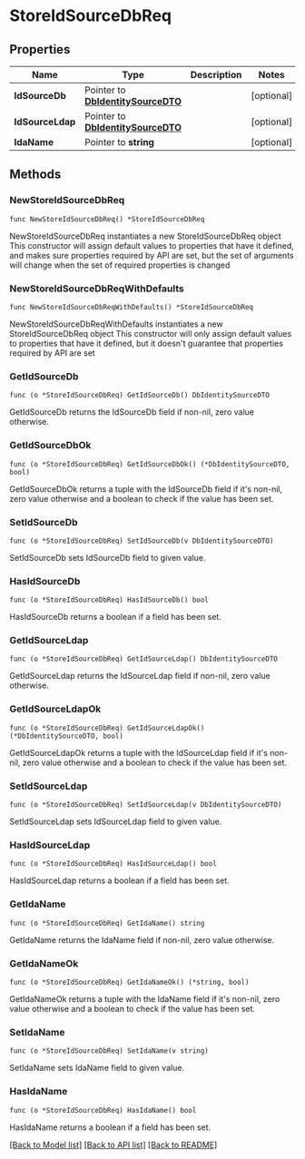 # StoreIdSourceDbReq

## Properties

Name | Type | Description | Notes
------------ | ------------- | ------------- | -------------
**IdSourceDb** | Pointer to [**DbIdentitySourceDTO**](DbIdentitySourceDTO.md) |  | [optional] 
**IdSourceLdap** | Pointer to [**DbIdentitySourceDTO**](DbIdentitySourceDTO.md) |  | [optional] 
**IdaName** | Pointer to **string** |  | [optional] 

## Methods

### NewStoreIdSourceDbReq

`func NewStoreIdSourceDbReq() *StoreIdSourceDbReq`

NewStoreIdSourceDbReq instantiates a new StoreIdSourceDbReq object
This constructor will assign default values to properties that have it defined,
and makes sure properties required by API are set, but the set of arguments
will change when the set of required properties is changed

### NewStoreIdSourceDbReqWithDefaults

`func NewStoreIdSourceDbReqWithDefaults() *StoreIdSourceDbReq`

NewStoreIdSourceDbReqWithDefaults instantiates a new StoreIdSourceDbReq object
This constructor will only assign default values to properties that have it defined,
but it doesn't guarantee that properties required by API are set

### GetIdSourceDb

`func (o *StoreIdSourceDbReq) GetIdSourceDb() DbIdentitySourceDTO`

GetIdSourceDb returns the IdSourceDb field if non-nil, zero value otherwise.

### GetIdSourceDbOk

`func (o *StoreIdSourceDbReq) GetIdSourceDbOk() (*DbIdentitySourceDTO, bool)`

GetIdSourceDbOk returns a tuple with the IdSourceDb field if it's non-nil, zero value otherwise
and a boolean to check if the value has been set.

### SetIdSourceDb

`func (o *StoreIdSourceDbReq) SetIdSourceDb(v DbIdentitySourceDTO)`

SetIdSourceDb sets IdSourceDb field to given value.

### HasIdSourceDb

`func (o *StoreIdSourceDbReq) HasIdSourceDb() bool`

HasIdSourceDb returns a boolean if a field has been set.

### GetIdSourceLdap

`func (o *StoreIdSourceDbReq) GetIdSourceLdap() DbIdentitySourceDTO`

GetIdSourceLdap returns the IdSourceLdap field if non-nil, zero value otherwise.

### GetIdSourceLdapOk

`func (o *StoreIdSourceDbReq) GetIdSourceLdapOk() (*DbIdentitySourceDTO, bool)`

GetIdSourceLdapOk returns a tuple with the IdSourceLdap field if it's non-nil, zero value otherwise
and a boolean to check if the value has been set.

### SetIdSourceLdap

`func (o *StoreIdSourceDbReq) SetIdSourceLdap(v DbIdentitySourceDTO)`

SetIdSourceLdap sets IdSourceLdap field to given value.

### HasIdSourceLdap

`func (o *StoreIdSourceDbReq) HasIdSourceLdap() bool`

HasIdSourceLdap returns a boolean if a field has been set.

### GetIdaName

`func (o *StoreIdSourceDbReq) GetIdaName() string`

GetIdaName returns the IdaName field if non-nil, zero value otherwise.

### GetIdaNameOk

`func (o *StoreIdSourceDbReq) GetIdaNameOk() (*string, bool)`

GetIdaNameOk returns a tuple with the IdaName field if it's non-nil, zero value otherwise
and a boolean to check if the value has been set.

### SetIdaName

`func (o *StoreIdSourceDbReq) SetIdaName(v string)`

SetIdaName sets IdaName field to given value.

### HasIdaName

`func (o *StoreIdSourceDbReq) HasIdaName() bool`

HasIdaName returns a boolean if a field has been set.


[[Back to Model list]](../README.md#documentation-for-models) [[Back to API list]](../README.md#documentation-for-api-endpoints) [[Back to README]](../README.md)


